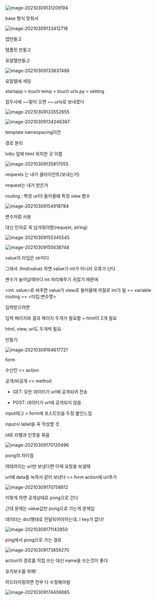 ![image-20210309131209194](C:\Users\na0i\AppData\Roaming\Typora\typora-user-images\image-20210309131209194.png)





base 형식 맞춰서

![image-20210309133412718](C:\Users\na0i\AppData\Roaming\Typora\typora-user-images\image-20210309133412718.png)



앱만들고

템플릿 만들고

유알엘만들고

![image-20210309133837486](C:\Users\na0i\AppData\Roaming\Typora\typora-user-images\image-20210309133837486.png)

유알엘에 세팅

startapp > touch temp > touch urls.py > setting

접두사에 ~~말이 오면 ~~.urls로 보내겠다

![image-20210309133552655](C:\Users\na0i\AppData\Roaming\Typora\typora-user-images\image-20210309133552655.png)





![image-20210309134246387](C:\Users\na0i\AppData\Roaming\Typora\typora-user-images\image-20210309134246387.png)



template namespacing이란

경로 분리

lotto 앞에 html 위치한 곳 이름

![image-20210309135817055](C:\Users\na0i\AppData\Roaming\Typora\typora-user-images\image-20210309135817055.png)





requests 는 내가 클라이언트(보내는거)

request는 내가 받은거





routing : 특정 url이 들어올떄 특정 view 함수

![image-20210309154918784](C:\Users\na0i\AppData\Roaming\Typora\typora-user-images\image-20210309154918784.png)

변수처럼 사용 <string>

대신 인자로 꼭 넘겨줘야함(request, string)

![image-20210309155345545](C:\Users\na0i\AppData\Roaming\Typora\typora-user-images\image-20210309155345545.png)

![image-20210309155638748](C:\Users\na0i\AppData\Roaming\Typora\typora-user-images\image-20210309155638748.png)

value의 타입은 str이다

그래서 .find(value) 하면 value가 int가 아니라 오류가 난다

변수가 늘어날때마다 int 처리해주기 귀찮기 때문에

<int: value>로 써주면 value가 view로 들어올때 저절로 int가 됨 == variable routing == <타입:변수명>





입력받으려면

입력 페이지와 결과 페이지 두개가 필요함 = html이 2개 필요

html, view, url도 두개씩 필요







만들기

![image-20210309164617721](C:\Users\na0i\AppData\Roaming\Typora\typora-user-images\image-20210309164617721.png)





form

수신인 <= action

공개/비공개 <= method

- GET: 모든 데이터가 url에 공개되어 전송

- POST: 데이터가 url에 공개되지 않음



input태그 > form에 포스트잇을 두장 붙인느낌

input시 label을 꼭 작성할 것

id로 라벨과 인풋을 묶음

![image-20210309170120496](C:\Users\na0i\AppData\Roaming\Typora\typora-user-images\image-20210309170120496.png)





pong의 차이점

여태까지는 url만 보냈다면 이제 요청을 보낼때

url에 data를 녹여서 같이 보낸다 => form action에 url추가



![image-20210309170758812](C:\Users\na0i\AppData\Roaming\Typora\typora-user-images\image-20210309170758812.png)

이렇게 하면 공개상태로 pong으로 간다

근데 문제는 value값만 pong으로 가는게 문제임

데이터는 dict형태로 전달되어야하는데..! key가 없다!

![image-20210309171142850](C:\Users\na0i\AppData\Roaming\Typora\typora-user-images\image-20210309171142850.png)

ping에서 pong으로 가는 경로





![image-20210309173859270](C:\Users\na0i\AppData\Roaming\Typora\typora-user-images\image-20210309173859270.png)







action의 경로를 직접 쓰는 대신 name을 쓰는것이 좋다

유지보수를 위해!

하드타이핑하면 전부 다 수정해야됨

![image-20210309174406665](C:\Users\na0i\AppData\Roaming\Typora\typora-user-images\image-20210309174406665.png)
